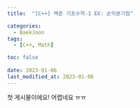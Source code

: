 ```yaml
---
title:  "[C++] 백준 기초수학-1 EX: 손익분기점"

categories:
  - BaekJoon
tags:
  - [C++, Math]

toc: false
 
date: 2023-01-06
last_modified_at: 2023-01-06
---
```


첫 게시물이에요!
어렵네요 ㅠㅠ